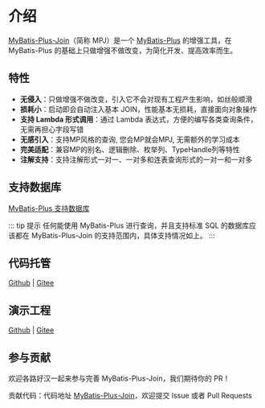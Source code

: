 # 介绍
    
[MyBatis-Plus-Join](https://github.com/yulichang/mybatis-plus-join)（简称 MPJ）是一个 [MyBatis-Plus](https://github.com/baomidou/mybatis-plus) 的增强工具，在 MyBatis-Plus 的基础上只做增强不做改变，为简化开发、提高效率而生。


## 特性
- **无侵入**：只做增强不做改变，引入它不会对现有工程产生影响，如丝般顺滑
- **损耗小**：启动即会自动注入基本 JOIN，性能基本无损耗，直接面向对象操作
- **支持 Lambda 形式调用**：通过 Lambda 表达式，方便的编写各类查询条件，无需再担心字段写错
- **无感引入**：支持MP风格的查询, 您会MP就会MPJ, 无需额外的学习成本
- **完美适配**：兼容MP的别名、逻辑删除、枚举列、TypeHandle列等特性
- **注解支持**：支持注解形式一对一、一对多和连表查询形式的一对一和一对多

## 支持数据库

[MyBatis-Plus 支持数据库](https://baomidou.com/introduce/#%E6%94%AF%E6%8C%81%E6%95%B0%E6%8D%AE%E5%BA%93)

::: tip 提示
任何能使用 MyBatis-Plus 进行查询，并且支持标准 SQL 的数据库应该都在 MyBatis-Plus-Join 的支持范围内，具体支持情况如上。
:::

## 代码托管
[Github](https://github.com/yulichang/mybatis-plus-join) | [Gitee](https://gitee.com/best_handsome/mybatis-plus-join)

## 演示工程
[Github](https://github.com/yulichang/mybatis-plus-join-demo) | [Gitee](https://gitee.com/best_handsome/mybatis-plus-join-demo)

## 参与贡献
欢迎各路好汉一起来参与完善 MyBatis-Plus-Join，我们期待你的 PR！

贡献代码：代码地址 [MyBatis-Plus-Join](https://github.com/yulichang/mybatis-plus-join)，欢迎提交 Issue 或者 Pull Requests

